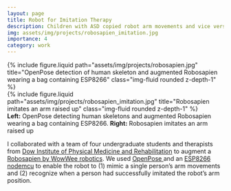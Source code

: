 ```yaml
---
layout: page
title: Robot for Imitation Therapy
description: Children with ASD copied robot arm movements and vice versa
img: assets/img/projects/robosapien_imitation.jpg
importance: 4
category: work
---
```


<div class="row">
    <div class="col-sm mt-3 mt-md-0">
        {% include figure.liquid path="assets/img/projects/robosapien.jpg" title="OpenPose detection of human skeleton and augmented Robosapien wearing a bag containing ESP8266" class="img-fluid rounded z-depth-1" %}
    </div>
    <div class="col-sm mt-3 mt-md-0">
        {% include figure.liquid path="assets/img/projects/robosapien_imitation.jpg" title="Robosapien imitates an arm raised up" class="img-fluid rounded z-depth-1" %}
    </div>
</div>
<div class="caption">
    <b>Left:</b> OpenPose detecting human skeletons and augmented Robosapien wearing a bag containing ESP8266. <b>Right:</b> Robosapien imitates an arm raised up
</div>

I collaborated with a team of four undergraduate students and therapists from <a href="https://www.duhs.edu.pk/new/ipmr-introduction/" target="_blank">Dow Institute of Physical Medicine and Rehabilitation</a> to augment a <a href="https://wowwee.com/robosapien-x" target="_blank"> Robosapien by WowWee robotics</a>. We used <a href="https://github.com/CMU-Perceptual-Computing-Lab/openpose" target="_blank"> OpenPose </a> and an <a href="https://www.nodemcu.com/">ESP8266 nodemcu</a> to enable the robot to (1) mimic a single person’s arm movements and (2) recognize when a person had successfully imitated the robot’s arm position.

